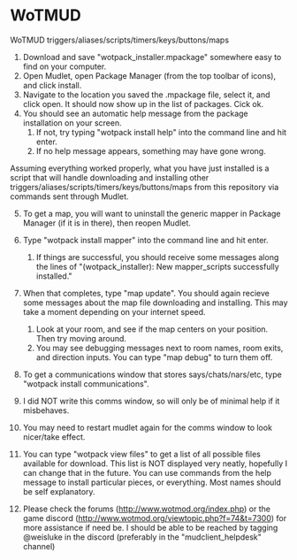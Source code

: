 # WoTMUD
WoTMUD triggers/aliases/scripts/timers/keys/buttons/maps

1. Download and save "wotpack_installer.mpackage" somewhere easy to find on your computer.
2. Open Mudlet, open Package Manager (from the top toolbar of icons), and click install.
3. Navigate to the location you saved the .mpackage file, select it, and click open. It should now show up in the list of packages. Cick ok.
4. You should see an automatic help message from the package installation on your screen.
   1. If not, try typing "wotpack install help" into the command line and hit enter.
   2. If no help message appears, something may have gone wrong.

Assuming everything worked properly, what you have just installed is a script that will handle downloading and installing other triggers/aliases/scripts/timers/keys/buttons/maps from this repository via commands sent through Mudlet.

5. To get a map, you will want to uninstall the generic mapper in Package Manager (if it is in there), then reopen Mudlet.
6. Type "wotpack install mapper" into the command line and hit enter.
   1. If things are successful, you should receive some messages along the lines of "(wotpack_installer): New mapper_scripts successfully installed."
7. When that completes, type "map update". You should again recieve some messages about the map file downloading and installing. This may take a moment depending on your internet speed.
   1. Look at your room, and see if the map centers on your position. Then try moving around.
   2. You may see debugging messages next to room names, room exits, and direction inputs. You can type "map debug" to turn them off.

7. To get a communications window that stores says/chats/nars/etc, type "wotpack install communications". 
8. I did NOT write this comms window, so will only be of minimal help if it misbehaves.
9. You may need to restart mudlet again for the comms window to look nicer/take effect.

10. You can type "wotpack view files" to get a list of all possible files available for download. This list is NOT displayed very neatly, hopefully I can change that in the future. You can use commands from the help message to install particular pieces, or everything. Most names should be self explanatory.


11. Please check the forums (http://www.wotmod.org/index.php) or the game discord (http://www.wotmod.org/viewtopic.php?f=74&t=7300) for more assistance if need be. I should be able to be reached by tagging @weisluke in the discord (preferably in the "mudclient_helpdesk" channel)
